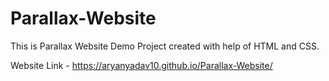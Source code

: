 # Parallax-Website
 
This is Parallax Website Demo Project created with help of HTML and CSS.

Website Link -  https://aryanyadav10.github.io/Parallax-Website/

